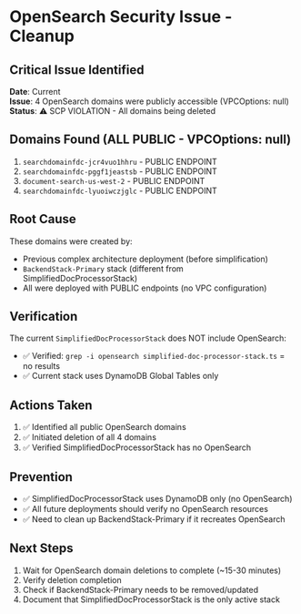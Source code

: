 # OpenSearch Security Issue - Cleanup

## Critical Issue Identified

**Date**: Current  
**Issue**: 4 OpenSearch domains were publicly accessible (VPCOptions: null)  
**Status**: ⚠️ SCP VIOLATION - All domains being deleted

## Domains Found (ALL PUBLIC - VPCOptions: null)

1. `searchdomainfdc-jcr4vuo1hhru` - PUBLIC ENDPOINT
2. `searchdomainfdc-pggf1jeastsb` - PUBLIC ENDPOINT  
3. `document-search-us-west-2` - PUBLIC ENDPOINT
4. `searchdomainfdc-lyuoiwczjglc` - PUBLIC ENDPOINT

## Root Cause

These domains were created by:
- Previous complex architecture deployment (before simplification)
- `BackendStack-Primary` stack (different from SimplifiedDocProcessorStack)
- All were deployed with PUBLIC endpoints (no VPC configuration)

## Verification

The current `SimplifiedDocProcessorStack` does NOT include OpenSearch:
- ✅ Verified: `grep -i opensearch simplified-doc-processor-stack.ts` = no results
- ✅ Current stack uses DynamoDB Global Tables only

## Actions Taken

1. ✅ Identified all public OpenSearch domains
2. ✅ Initiated deletion of all 4 domains
3. ✅ Verified SimplifiedDocProcessorStack has no OpenSearch

## Prevention

- ✅ SimplifiedDocProcessorStack uses DynamoDB only (no OpenSearch)
- ✅ All future deployments should verify no OpenSearch resources
- ✅ Need to clean up BackendStack-Primary if it recreates OpenSearch

## Next Steps

1. Wait for OpenSearch domain deletions to complete (~15-30 minutes)
2. Verify deletion completion
3. Check if BackendStack-Primary needs to be removed/updated
4. Document that SimplifiedDocProcessorStack is the only active stack

